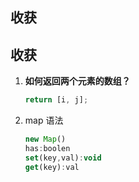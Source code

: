 ## 收获

## 收获

1. **如何返回两个元素的数组？**

   ```javascript
   return [i, j];
   ```

2. map 语法

   ```javascript
   new Map()
   has:boolen
   set(key,val):void
   get(key):val
   ```
